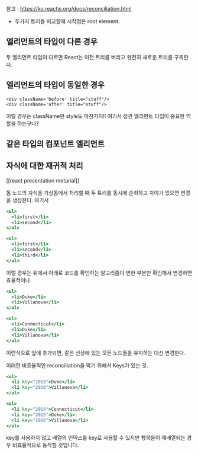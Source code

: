 ---
---

참고 :  https://ko.reactjs.org/docs/reconciliation.html

- 두가지 트리를 비교할때 시작점은 root element.

## 엘리먼트의 타입이 다른 경우
두 엘리먼트 타입이 다르면 React는 이전 트리를 버리고 완전히 새로운 트리를 구축한다.

## 엘리먼트의 타입이 동일한 경우
```tsx
<div className='before' title="stuff"/>
<div className='after' title="stuff"/>
```
이럴 경우는 className만 style도 마찬가지!! 여기서 잠깐 엘리먼트 타입이 중요한 역할을 하는구나? 


## 같은 타입의 컴포넌트 엘리먼트

## 자식에 대한 재귀적 처리
[[react presentation metarial]]

돔 노드의 자식을 가상돔에서 처리할 때 두 트리를 동시에 순회하고 차이가 있으면 변경을 생성한다. 여기서 
```jsx
<ul>
  <li>first</li>
  <li>second</li>
</ul>

<ul>
  <li>first</li>
  <li>second</li>
  <li>third</li>
</ul>
```
이럴 경우는 위에서 아래로 코드를 확인하는 알고리즘이 변한 부분만 확인해서 변경하면 효율적이나 

```jsx
<ul>
  <li>Duke</li>
  <li>Villanova</li>
</ul>

<ul>
  <li>Connecticut</li>
  <li>Duke</li>
  <li>Villanova</li>
</ul>
```
이런식으로 앞에 추가되면, 같은 선상에 있는 모든 노드들을 유지하는 대신 변경한다.

이러한 비효율적인 reconciliation을 막기 위해서 Keys가 있는 것. 


```jsx
<ul>
  <li key="2015">Duke</li>
  <li key="2016">Villanova</li>
</ul>

<ul>
  <li key="2014">Connecticut</li>
  <li key="2015">Duke</li>
  <li key="2016">Villanova</li>
</ul>
```


key를 사용하지 않고 배열의 인덱스를 key로 사용할 수 있지만 항목들이 재배열되는 경우 비효율적으로 동작할 것입니다.